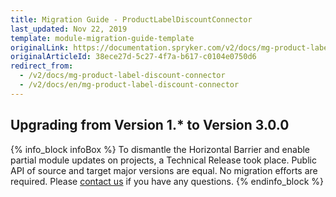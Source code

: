 ```yaml
---
title: Migration Guide - ProductLabelDiscountConnector
last_updated: Nov 22, 2019
template: module-migration-guide-template
originalLink: https://documentation.spryker.com/v2/docs/mg-product-label-discount-connector
originalArticleId: 38ece27d-5c27-4f7a-b617-c0104e0750d6
redirect_from:
  - /v2/docs/mg-product-label-discount-connector
  - /v2/docs/en/mg-product-label-discount-connector
---
```


## Upgrading from Version 1.* to Version 3.0.0


{% info_block infoBox %}
To dismantle the Horizontal Barrier and enable partial module updates on projects, a Technical Release took place. Public API of source and target major versions are equal. No migration efforts are required. Please [contact us](https://spryker.com/en/support/) if you have any questions.
{% endinfo_block %}

